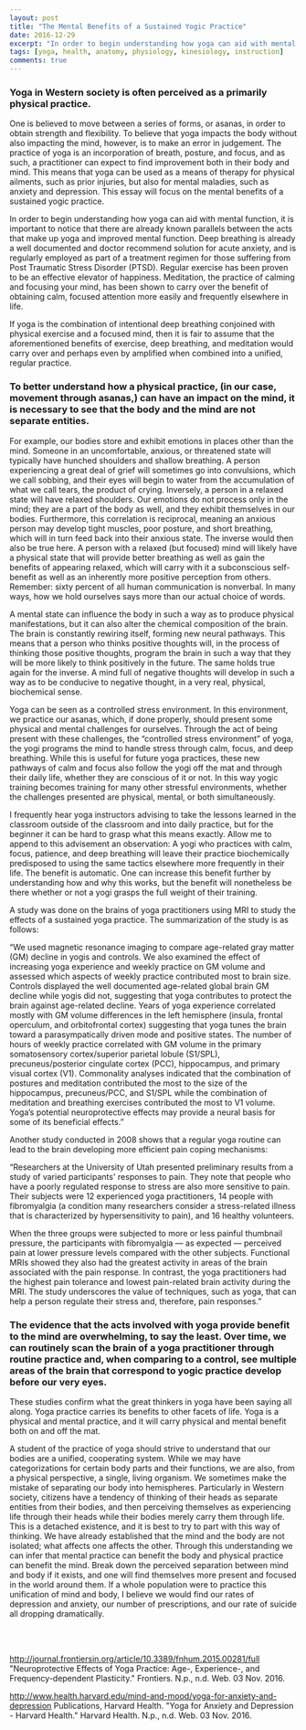 ```yaml
---
layout: post
title: "The Mental Benefits of a Sustained Yogic Practice"
date: 2016-12-29
excerpt: "In order to begin understanding how yoga can aid with mental function, it is important to notice that there are already known parallels between the acts that make up yoga and improved mental function."
tags: [yoga, health, anatomy, physiology, kinesiology, instruction]
comments: true
---
```




### Yoga in Western society is often perceived as a primarily physical practice.
One is believed to move between a series of forms, or asanas, in order to obtain strength and flexibility. To believe that yoga impacts the body without also impacting the mind, however, is to make an error in judgement. The practice of yoga is an incorporation of breath, posture, and focus, and as such, a practitioner can expect to find improvement both in their body and mind. This means that yoga can be used as a means of therapy for physical ailments, such as prior injuries, but also for mental maladies, such as anxiety and depression. This essay will focus on the mental benefits of a sustained yogic practice.

In order to begin understanding how yoga can aid with mental function, it is important to notice that there are already known parallels between the acts that make up yoga and improved mental function. Deep breathing is already a well documented and doctor recommend solution for acute anxiety, and is regularly employed as part of a treatment regimen for those suffering from Post Traumatic Stress Disorder (PTSD). Regular exercise has been proven to be an effective elevator of happiness. Meditation, the practice of calming and focusing your mind, has been shown to carry over the benefit of obtaining calm, focused attention more easily and frequently elsewhere in life.

If yoga is the combination of intentional deep breathing conjoined with physical exercise and a focused mind, then it is fair to assume that the aforementioned benefits of exercise, deep breathing, and meditation would carry over and perhaps even by amplified when combined into a unified, regular practice.

### To better understand how a physical practice, (in our case, movement through asanas,) can have an impact on the mind, it is necessary to see that the body and the mind are not separate entities. 
For example, our bodies store and exhibit emotions in places other than the mind. Someone in an uncomfortable, anxious, or threatened state will typically have hunched shoulders and shallow breathing. A person experiencing a great deal of grief will sometimes go into convulsions, which we call sobbing, and their eyes will begin to water from the accumulation of what we call tears, the product of crying. Inversely, a person in a relaxed state will have relaxed shoulders. Our emotions do not process only in the mind; they are a part of the body as well, and they exhibit themselves in our bodies. Furthermore, this correlation is reciprocal, meaning an anxious person may develop tight muscles, poor posture, and short breathing, which will in turn feed back into their anxious state. The inverse would then also be true here. A person with a relaxed (but focused) mind will likely have a physical state that will provide better breathing as well as gain the benefits of appearing relaxed, which will carry with it a subconscious self-benefit as well as an inherently more positive perception from others. Remember: sixty percent of all human communication is nonverbal. In many ways, how we hold ourselves says more than our actual choice of words.

A mental state can influence the body in such a way as to produce physical manifestations, but it can also alter the chemical composition of the brain. The brain is constantly rewiring itself, forming new neural pathways. This means that a person who thinks positive thoughts will, in the process of thinking those positive thoughts, program the brain in such a way that they will be more likely to think positively in the future. The same holds true again for the inverse. A mind full of negative thoughts will develop in such a way as to be conducive to negative thought, in a very real, physical, biochemical sense.

Yoga can be seen as a controlled stress environment. In this environment, we practice our asanas, which, if done properly, should present some physical and mental challenges for ourselves. Through the act of being present with these challenges, the “controlled stress environment” of yoga, the yogi programs the mind to handle stress through calm, focus, and deep breathing. While this is useful for future yoga practices, these new pathways of calm and focus also follow the yogi off the mat and through their daily life, whether they are conscious of it or not. In this way yogic training becomes training for many other stressful environments, whether the challenges presented are physical, mental, or both simultaneously.

I frequently hear yoga instructors advising to take the lessons learned in the classroom outside of the classroom and into daily practice, but for the beginner it can be hard to grasp what this means exactly. Allow me to append to this advisement an observation: A yogi who practices with calm, focus, patience, and deep breathing will leave their practice biochemically predisposed to using the same tactics elsewhere more frequently in their life. The benefit is automatic. One can increase this benefit further by understanding how and why this works, but the benefit will nonetheless be there whether or not a yogi grasps the full weight of their training.

A study was done on the brains of yoga practitioners using MRI to study the effects of a sustained yoga practice. The summarization of the study is as follows:

“We used magnetic resonance imaging to compare age-related gray matter (GM) decline in yogis and controls. We also examined the effect of increasing yoga experience and weekly practice on GM volume and assessed which aspects of weekly practice contributed most to brain size. Controls displayed the well documented age-related global brain GM decline while yogis did not, suggesting that yoga contributes to protect the brain against age-related decline. Years of yoga experience correlated mostly with GM volume differences in the left hemisphere (insula, frontal operculum, and orbitofrontal cortex) suggesting that yoga tunes the brain toward a parasympatically driven mode and positive states. The number of hours of weekly practice correlated with GM volume in the primary somatosensory cortex/superior parietal lobule (S1/SPL), precuneus/posterior cingulate cortex (PCC), hippocampus, and primary visual cortex (V1). Commonality analyses indicated that the combination of postures and meditation contributed the most to the size of the hippocampus, precuneus/PCC, and S1/SPL while the combination of meditation and breathing exercises contributed the most to V1 volume. Yoga’s potential neuroprotective effects may provide a neural basis for some of its beneficial effects.”

Another study conducted in 2008 shows that a regular yoga routine can lead to the brain developing more efficient pain coping mechanisms:

“Researchers at the University of Utah presented preliminary results from a study of varied participants' responses to pain. They note that people who have a poorly regulated response to stress are also more sensitive to pain. Their subjects were 12 experienced yoga practitioners, 14 people with fibromyalgia (a condition many researchers consider a stress-related illness that is characterized by hypersensitivity to pain), and 16 healthy volunteers.

When the three groups were subjected to more or less painful thumbnail pressure, the participants with fibromyalgia — as expected — perceived pain at lower pressure levels compared with the other subjects. Functional MRIs showed they also had the greatest activity in areas of the brain associated with the pain response. In contrast, the yoga practitioners had the highest pain tolerance and lowest pain-related brain activity during the MRI. The study underscores the value of techniques, such as yoga, that can help a person regulate their stress and, therefore, pain responses.”

### The evidence that the acts involved with yoga provide benefit to the mind are overwhelming, to say the least. Over time, we can routinely scan the brain of a yoga practitioner through routine practice and, when comparing to a control, see multiple areas of the brain that correspond to yogic practice develop before our very eyes.

These studies confirm what the great thinkers in yoga have been saying all along. Yoga practice carries its benefits to other facets of life. Yoga is a physical and mental practice, and it will carry physical and mental benefit both on and off the mat.

A student of the practice of yoga should strive to understand that our bodies are a unified, cooperating system. While we may have categorizations for certain body parts and their functions, we are also, from a physical perspective, a single, living organism. We sometimes make the mistake of separating our body into hemispheres. Particularly in Western society, citizens have a tendency of thinking of their heads as separate entities from their bodies, and then perceiving themselves as experiencing life through their heads while their bodies merely carry them through life. This is a detached existence, and it is best to try to part with this way of thinking. We have already established that the mind and the body are not isolated; what affects one affects the other. Through this understanding we can infer that mental practice can benefit the body and physical practice can benefit the mind. Break down the perceived separation between mind and body if it exists, and one will find themselves more present and focused in the world around them. If a whole population were to practice this unification of mind and body, I believe we would find our rates of depression and anxiety, our number of prescriptions, and our rate of suicide all dropping dramatically.

<BR><BR>

<a href="http://journal.frontiersin.org/article/10.3389/fnhum.2015.00281/full">http://journal.frontiersin.org/article/10.3389/fnhum.2015.00281/full</a>
"Neuroprotective Effects of Yoga Practice: Age-, Experience-, and Frequency-dependent Plasticity." Frontiers. N.p., n.d. Web. 03 Nov. 2016.

<a href="http://www.health.harvard.edu/mind-and-mood/yoga-for-anxiety-and-depression">http://www.health.harvard.edu/mind-and-mood/yoga-for-anxiety-and-depression</a>
Publications, Harvard Health. "Yoga for Anxiety and Depression - Harvard Health." Harvard Health. N.p., n.d. Web. 03 Nov. 2016.